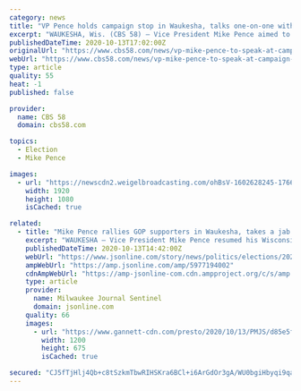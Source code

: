 ```yaml
---
category: news
title: "VP Pence holds campaign stop in Waukesha, talks one-on-one with CBS 58"
excerpt: "WAUKESHA, Wis. (CBS 58) – Vice President Mike Pence aimed to energize voters during a campaign stop in the Badger State with three weeks remaining until Election Day. Pence addressed a crowd of ..."
publishedDateTime: 2020-10-13T17:02:00Z
originalUrl: "https://www.cbs58.com/news/vp-mike-pence-to-speak-at-campaign-rally-in-waukesha"
webUrl: "https://www.cbs58.com/news/vp-mike-pence-to-speak-at-campaign-rally-in-waukesha"
type: article
quality: 55
heat: -1
published: false

provider:
  name: CBS 58
  domain: cbs58.com

topics:
  - Election
  - Mike Pence

images:
  - url: "https://newscdn2.weigelbroadcasting.com/ohBsV-1602628245-176663-blog-0500P_PENCE%20WAUKESHA_PK_WDJT8YFT.JPG"
    width: 1920
    height: 1080
    isCached: true

related:
  - title: "Mike Pence rallies GOP supporters in Waukesha, takes a jab at Milwaukee Mayor Tom Barrett"
    excerpt: "WAUKESHA – Vice President Mike Pence resumed his Wisconsin roadshow Tuesday with some tough words on law and order and a jab at Milwaukee Mayor Tom Barrett during a campaign rally at Weldall ..."
    publishedDateTime: 2020-10-13T14:42:00Z
    webUrl: "https://www.jsonline.com/story/news/politics/elections/2020/10/13/mike-pences-campaign-rally-weldall-manufacturing-waukesha/5977194002/"
    ampWebUrl: "https://amp.jsonline.com/amp/5977194002"
    cdnAmpWebUrl: "https://amp-jsonline-com.cdn.ampproject.org/c/s/amp.jsonline.com/amp/5977194002"
    type: article
    provider:
      name: Milwaukee Journal Sentinel
      domain: jsonline.com
    quality: 66
    images:
      - url: "https://www.gannett-cdn.com/presto/2020/10/13/PMJS/d85e5f33-0f2a-4f65-8f24-6c6736f13e02-PENCE_0899.JPG?auto=webp&crop=3527,1984,x149,y0&format=pjpg&width=1200"
        width: 1200
        height: 675
        isCached: true

secured: "CJ5fTjHlj4Qb+c8tSzkmTbwRIHSKra6BCl+i6ArGdOr3gA/WU0bgiHbyqi9qaFo5Y+gasd0TGlatjvLazNwRH5mpjZBnnY5ZC1cLRVklsvY+c4FpvB6LmW2YU3laBTf55qN5QE4cIJ3ksjqXPRboZ/du300MyE7AjqY/hqlUHoqCIMp57ne/j8CoUhd/WqnsO+RjOgQGxWWDkj32EYceFX9kg064dfekdhZxvFLwZ45UvDHTmpRrfgQ5Mfu8CeK4QwQTXTj3poynBUa3LLzvMWqaf6dNdIAlaq7d/5xOFM4TI4BbO2V8l3EAjVPr14/24/Kwz+7eMZUiKdbM6iNDstctmtz5L4t9ZMFCkruDt2I=;iQZZoD+FGObTjO1ZE+JBqw=="
---
```


